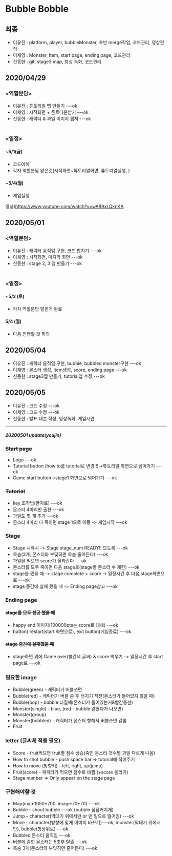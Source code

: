 # Bubble Bobble
## 최종
 * 이유진 : platform, player, bubbleMonster, 초반 merge작업, 코드관리, 영상편집
 * 이채영 : Monster, Item, start page, ending page, 코드관리
 * 신동현 : git, stage3 map, 영상 녹화, 코드관리
## 2020/04/29
### <역할분담>
  * 이유진 : 튜토리얼 맵 만들기 ---ok<br>
  * 이채영 : 시작화면 + 폰트다운받기 ---ok<br>  
  * 신동현 : 캐릭터 & 과일 이미지 캡쳐 ---ok<br><br>

### <일정>
#### ~5/1(금)
  * 코드이해
  * 각자 역할분담 맡은것(시작화면~튜토리얼화면, 튜토리얼실행, )
#### ~5/4(월)
  * 게임실행
  
영상)https://www.youtube.com/watch?v=wA89xLQknKA <br>

## 2020/05/01
### <역할분담>
  * 이유진 : 캐릭터 움직임 구현, 코드 합치기 ---ok<br>
  * 이채영 : 시작화면, 마지막 화면 ---ok<br>  
  * 신동현 : stage 2, 3 맵 만들기 ---ok<br><br>
  
### <일정>
#### ~5/2 (토)
 * 각자 역할분담 맡은거 완료
#### 5/4 (월)
 * 다음 진행할 것 회의
 
## 2020/05/04
 * 이유진 : 캐릭터 움직임 구현, bubble, bubbled monster구현 ---ok
 * 이채영 : 몬스터 생성, item생성, score, ending page ---ok
 * 신동현 : stage3맵 만들기, tutorial맵 수정 ---ok
 
## 2020/05/05
 * 이유진 : 코드 수정 ---ok
 * 이채영 : 코드 수정 ---ok
 * 신동현 : 발표 대본 작성, 영상녹화, 게임시연
<hr>

##### 20200501 update(youjin)
### ~~Start page~~
  * Logo ---ok
  * Tutorial button (how to를 tutorial로 변경!!)->튜토리얼 화면으로 넘어가기 ---ok
  * Game start button->stage1 화면으로 넘어가기 ---ok
### ~~Tutorial~~
  * key 조작법(글자로) ---ok
  * 몬스터 4마리만 출현 ---ok
  * 과일도 몇 개 추가 ---ok
  * 몬스터 4마리 다 죽이면 stage 1으로 이동 -> 게임시작 ---ok
### ~~Stage~~
  * Stage 시작시 -> Stage stage_num READY!! 뜨도록 ---ok
  * 목숨(3개, 몬스터와 부딪히면 목숨 줄어든다) ---ok
  * 과일을 먹으면 score가 올라간다 ---ok
  * 몬스터를 모두 죽이면 다음 stage로(stage별 몬스터 수 제한) ---ok
  * stage를 깼을 때 -> stage complete + score -> 일정시간 후 다음 stage화면으로 ---ok
  * stage 중간에 실패 했을 때 -> Ending page참고 ---ok
### ~~Ending page~~
#### ~~stage를 모두 성공 했을 때~~
  * happy end 이미지(100000pts는 score로 대체) ---ok
  * button) restart(start 화면으로), exit button(게임종료) ---ok
#### ~~stage 중간에 실패했을 때~~
  * stage화면 위에 Game over(빨간색 글씨) & score 띄우기 -> 일정시간 후 start page로 ---ok
  

### 필요한 image
  * Bubble(green) - 캐릭터가 버블쏘면
  * Bubble(red) - 캐릭터가 버블 쏜 후 터지기 직전(몬스터가 들어있지 않을 때)
  * Bubble(pop) - bubble 터질때(몬스터가 들어있는거&빨간풍선)
  * Monster(single) - blue, (red - bubble 갇혔다가 나오면)
  * Monster(group)
  * Monster(bubbled) - 캐릭터가 몬스터 향해서 버블쏘면 갇힘
  * Fruit

### letter (글씨체 적용 필요)
  * Score - fruit먹으면 fruit별 점수 상승(죽인 몬스터 갯수별 과일 다르게 나옴)
  * How to shot bubble - push space bar => tutorial에 적어주기
  * How to move (방향키) - left, right, up(jump)
  * Fruit(score) - 캐릭터가 먹으면 점수로 바뀜 (+score 올리기)
  * Stage number => Only appear on the stage page

### ~~구현해야할 것~~
  * Map(map:1050\*700, image:70\*70) ---ok
  * Bubble - shoot bubble ---ok (bubble 점점커지게)
  * Jump - character(막대기 위에서만 or 맨 밑으로 떨어짐) ---ok
  * Move - character(방향에 맞게 이미지 바꾸기)---ok, monster(막대기 위에서만), bubble(항상위로) ---ok
  * Bubbled 몬스터 움직임 ---ok
  * 버블에 갇힌 몬스터는 5초후 탈출 ---ok
  * 목숨 3개(몬스터와 부딪히면 줄어든다) ---ok


  
